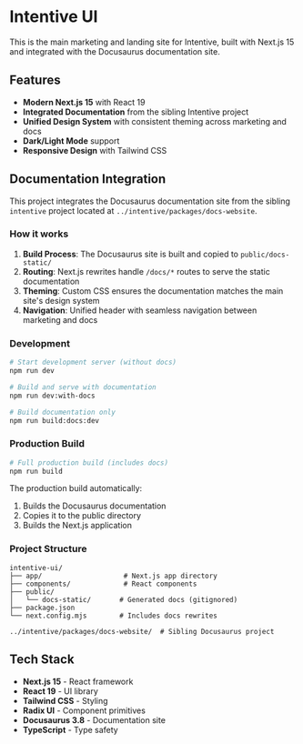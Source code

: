 # Intentive UI

This is the main marketing and landing site for Intentive, built with Next.js 15 and integrated with the Docusaurus documentation site.

## Features

- **Modern Next.js 15** with React 19
- **Integrated Documentation** from the sibling Intentive project
- **Unified Design System** with consistent theming across marketing and docs
- **Dark/Light Mode** support
- **Responsive Design** with Tailwind CSS

## Documentation Integration

This project integrates the Docusaurus documentation site from the sibling `intentive` project located at `../intentive/packages/docs-website`.

### How it works

1. **Build Process**: The Docusaurus site is built and copied to `public/docs-static/`
2. **Routing**: Next.js rewrites handle `/docs/*` routes to serve the static documentation
3. **Theming**: Custom CSS ensures the documentation matches the main site's design system
4. **Navigation**: Unified header with seamless navigation between marketing and docs

### Development

```bash
# Start development server (without docs)
npm run dev

# Build and serve with documentation
npm run dev:with-docs

# Build documentation only
npm run build:docs:dev
```

### Production Build

```bash
# Full production build (includes docs)
npm run build
```

The production build automatically:
1. Builds the Docusaurus documentation
2. Copies it to the public directory
3. Builds the Next.js application

### Project Structure

```
intentive-ui/
├── app/                    # Next.js app directory
├── components/             # React components
├── public/
│   └── docs-static/       # Generated docs (gitignored)
├── package.json
└── next.config.mjs        # Includes docs rewrites

../intentive/packages/docs-website/  # Sibling Docusaurus project
```

## Tech Stack

- **Next.js 15** - React framework
- **React 19** - UI library
- **Tailwind CSS** - Styling
- **Radix UI** - Component primitives
- **Docusaurus 3.8** - Documentation site
- **TypeScript** - Type safety 